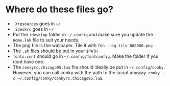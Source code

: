 # Where do these files go?

- `.Xresources` goes in `~/`
- `.ideskrc` goes in `~/`
- Put the `idesktop` folder in `~/.config` and make sure you update the `Home.lnk` file to suit
your needs.
- The png file is the wallpaper. Tile it with `feh --bg-tile 008080.png`
- The `.sh` files should be put in your `$PATH`
- `fonts.conf` should go in `~/.config/fontconfig`. Make the folder if you dont have one.
- The `conkyrc.chicago95.lua` file should ideally be put in `~/.config/conky`. However, you
can call conky with the path to the script anyway. `conky -c ~/.config/conky/conkyrc.chicago95.lua`.

